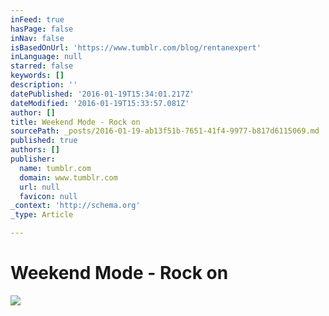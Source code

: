 ```yaml
---
inFeed: true
hasPage: false
inNav: false
isBasedOnUrl: 'https://www.tumblr.com/blog/rentanexpert'
inLanguage: null
starred: false
keywords: []
description: ''
datePublished: '2016-01-19T15:34:01.217Z'
dateModified: '2016-01-19T15:33:57.081Z'
author: []
title: Weekend Mode - Rock on
sourcePath: _posts/2016-01-19-ab13f51b-7651-41f4-9977-b817d6115069.md
published: true
authors: []
publisher:
  name: tumblr.com
  domain: www.tumblr.com
  url: null
  favicon: null
_context: 'http://schema.org'
_type: Article

---
```

# Weekend Mode - Rock on
![](https://s3-us-west-2.amazonaws.com/the-grid-img/p/62c80aad8d0ca56d231134c6d7ab19094a91ee81.gif)